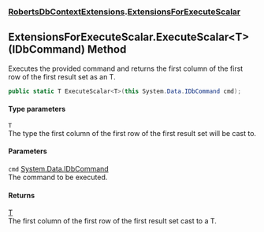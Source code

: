 ### [RobertsDbContextExtensions](RobertsDbContextExtensions 'RobertsDbContextExtensions').[ExtensionsForExecuteScalar](ExtensionsForExecuteScalar 'RobertsDbContextExtensions.ExtensionsForExecuteScalar')
## ExtensionsForExecuteScalar.ExecuteScalar&lt;T&gt;(IDbCommand) Method
Executes the provided command and returns the first column
of the first row of the first result set as an T.
```csharp
public static T ExecuteScalar<T>(this System.Data.IDbCommand cmd);
```
#### Type parameters
<a name='RobertsDbContextExtensions_ExtensionsForExecuteScalar_ExecuteScalar_T_(System_Data_IDbCommand)_T'></a>
`T`  
The type the first column of the first row of the first result set will be cast to.
  
#### Parameters
<a name='RobertsDbContextExtensions_ExtensionsForExecuteScalar_ExecuteScalar_T_(System_Data_IDbCommand)_cmd'></a>
`cmd` [System.Data.IDbCommand](https://docs.microsoft.com/en-us/dotnet/api/System.Data.IDbCommand 'System.Data.IDbCommand')  
The command to be executed.
  
#### Returns
[T](ExtensionsForExecuteScalar_ExecuteScalar_T_(IDbCommand)#RobertsDbContextExtensions_ExtensionsForExecuteScalar_ExecuteScalar_T_(System_Data_IDbCommand)_T 'RobertsDbContextExtensions.ExtensionsForExecuteScalar.ExecuteScalar&lt;T&gt;(System.Data.IDbCommand).T')  
The first column
            of the first row of the first result set cast to a T.
